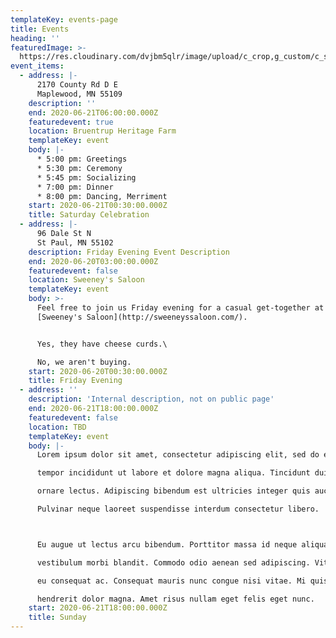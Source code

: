 ```yaml
---
templateKey: events-page
title: Events
heading: ''
featuredImage: >-
  https://res.cloudinary.com/dvjbm5qlr/image/upload/c_crop,g_custom/c_scale,w_1200/v1579838540/DSC_0433.NEF_gl1dzx.jpg
event_items:
  - address: |-
      2170 County Rd D E
      Maplewood, MN 55109
    description: ''
    end: 2020-06-21T06:00:00.000Z
    featuredevent: true
    location: Bruentrup Heritage Farm
    templateKey: event
    body: |-
      * 5:00 pm: Greetings
      * 5:30 pm: Ceremony
      * 5:45 pm: Socializing
      * 7:00 pm: Dinner
      * 8:00 pm: Dancing, Merriment
    start: 2020-06-21T00:30:00.000Z
    title: Saturday Celebration
  - address: |-
      96 Dale St N
      St Paul, MN 55102
    description: Friday Evening Event Description
    end: 2020-06-20T03:00:00.000Z
    featuredevent: false
    location: Sweeney's Saloon
    templateKey: event
    body: >-
      Feel free to join us Friday evening for a casual get-together at
      [Sweeney's Saloon](http://sweeneyssaloon.com/).


      Yes, they have cheese curds.\

      No, we aren't buying.
    start: 2020-06-20T00:30:00.000Z
    title: Friday Evening
  - address: ''
    description: 'Internal description, not on public page'
    end: 2020-06-21T18:00:00.000Z
    featuredevent: false
    location: TBD
    templateKey: event
    body: |-
      Lorem ipsum dolor sit amet, consectetur adipiscing elit, sed do eiusmod

      tempor incididunt ut labore et dolore magna aliqua. Tincidunt dui ut

      ornare lectus. Adipiscing bibendum est ultricies integer quis auctor elit.

      Pulvinar neque laoreet suspendisse interdum consectetur libero. 



      Eu augue ut lectus arcu bibendum. Porttitor massa id neque aliquam

      vestibulum morbi blandit. Commodo odio aenean sed adipiscing. Vitae congue

      eu consequat ac. Consequat mauris nunc congue nisi vitae. Mi quis

      hendrerit dolor magna. Amet risus nullam eget felis eget nunc.
    start: 2020-06-21T18:00:00.000Z
    title: Sunday
---
```

 
